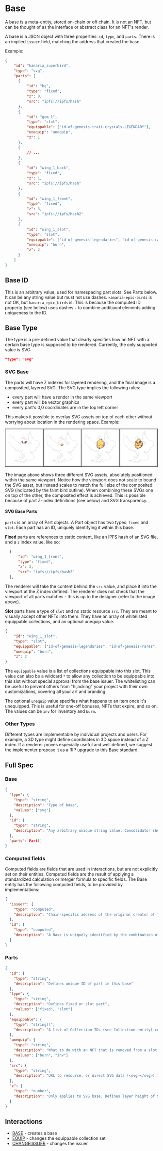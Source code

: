 # Base

A base is a meta-entity, stored on-chain or off chain. It is not an NFT, but can be thought of as
the interface or abstract class for an NFT's render.

A base is a JSON object with three properties: `id`, `type`, and `parts`. There is an implied
`issuer` field, matching the address that created the base.

Example:

```json
{
    "id": "kanaria_superbird",
    "type": "svg",
    "parts": [
      {
          "id": "bg",
          "type": "fixed",
          "z": 0,
          "src": "ipfs://ipfs/hash"
      },
      {
          "id": "gem_1",
          "type": "slot",
          "equippable": ["id-of-genesis-trait-crystals-LEGENDARY"],
          "unequip": "unequip",
          "z": 1
      },
      {
          // ...
      },
      {
          "id": "wing_1_back",
          "type": "fixed",
          "z": 1,
          "src": "ipfs://ipfs/hash"
      },
      {
          "id": "wing_1_front",
          "type": "fixed",
          "z": 3,
          "src": "ipfs://ipfs/hash2"
      },
      {
          "id": "wing_1_slot",
          "type": "slot",
          "equippable": ["id-of-genesis-legendaries", "id-of-genesis-rares", "id-of-genesis-epics", ...],
          "unequip": "burn",
          "z": 2
      }
    ]
}
```

## Base ID

This is an arbitrary value, used for namespacing part slots. See Parts below. It can be any string
value but must not use dashes. `kanaria-epic-birds` is not OK, but `kanaria_epic_birds` is. This is because the computed ID property (see below) uses dashes `-` to combine additiaonl elements adding uniqueness to the ID.

## Base Type

The type is a pre-defined value that clearly specifies how an NFT with a certain base type is
supposed to be rendered. Currently, the only supported value is SVG:

```json
"type": "svg"
```

### SVG Base

The parts will have Z indexes for layered rendering, and the final image is a composited, layered
SVG. The SVG type implies the following rules:

- every part will have a render in the same viewport
- every part will be vector graphics
- every part's 0,0 coordinates are in the top left corner

This makes it possible to overlay SVG assets on top of each other without worrying about location in
the rendering space. Example:

![SVG composition](../images/svg_composition.png)

The image above shows three different SVG assets, absolutely positioned within the same viewport.
Notice how the viewport does not scale to bound the SVG asset, but instead scales to match the full
size of the composited SVG (indicated by the faint bird outline). When combining these SVGs one on
top of the other, the composited effect is achieved. This is possible because of part Z-index
definitions (see below) and SVG transparency.

#### SVG Base Parts

`parts` is an array of Part objects. A Part object has two types: `fixed` and `slot`. Each part has
an ID, uniquely identifying it within this base.

**Fixed** parts are references to static content, like an IPFS hash of an SVG file, and a `z` index
value, like so:

```json
  {
      "id": "wing_1_front",
      "type": "fixed",
      "z": 3,
      "src": "ipfs://ipfs/hash2"
  },
```

The renderer will take the content behind the `src` value, and place it into the viewport at the Z
index defined. The renderer does not check that the viewport of all parts matches - this is up to
the designer (refer to the image above).

**Slot** parts have a type of `slot` and no static resource `src`. They are meant to visually accept
other NFTs into them. They have an array of whitelisted equippable collections, and an optional
unequip value.

```json
{
    "id": "wing_1_slot",
    "type": "slot",
    "equippable": ["id-of-genesis-legendaries", "id-of-genesis-rares", "id-of-genesis-epics", ...],
    "unequip": "burn",
    "z": 2
}
```

The `equippable` value is a list of collections equippable into this slot. This value can also be a
wildcard `*` to allow any collection to be equippable into this slot without special approval from
the base issuer. The whitelisting can be useful to prevent others from "hijacking" your project with
their own customizations, covering all your art and branding.

The optional `unequip` value specifies what happens to an item once it's unequipped. This is useful
for one-off bonuses, NFTs that expire, and so on. The values can be `inv` for inventory and `burn`.

### Other Types

Different types are implementable by individual projects and users. For example, a 3D type might
define coordinates in 3D space instead of a Z index. If a renderer proves especially useful and well
defined, we suggest the implementer propose it as a RIP upgrade to this Base standard.

## Full Spec

### Base

```json
{
  "type": {
    "type": "string",
    "description": "Type of base",
    "values": ["svg"]
  },
  "id": {
    "type": "string",
    "description": "Any arbitrary unique string value. Consolidator should throw errors on duplicate IDs."
  },
  "parts": Part[]
}
```

### Computed fields

Computed fields are fields that are used in interactions, but are not explicitly set on their
entities. Computed fields are the result of applying a standardized calculation or merger formula to
specific fields. The Base entity has the following computed fields, to be provided by
implementations:

```json
{
  "issuer": {
    "type": "computed",
    "description": "Chain-specific address of the original creator of the Base, or address of new issuer if issuer was changed with the CHANGEISSUER interaction."
  },
  "id": {
    "type": "computed",
    "description": "A Base is uniquely identified by the combination of the word `base`, its minting block number, and user provided ID during Base creation, glued by dashes `-`, e.g. base-4477293-kanaria_superbird."
  }
}
```

### Parts

```json
{
  "id": {
    "type": "string",
    "description": "Defines unique ID of part in this base"
  },
  "type": {
    "type": "string",
    "description": "Defines fixed or slot part",
    "values": ["fixed", "slot"]
  },
  "equippable": {
    "type": "string[]",
    "description": "A list of Collection IDs (see Collection entity) containing NFTs equippable into slots of this base."
  },
  "unequip": {
    "type": "string",
    "description": "What to do with an NFT that is removed from a slot. `burn` destroys the NFT (see CONSUME for effects), and `inv` just empties the slot.",
    "values": ["burn", "inv"]
  },
  "src": {
    "type": "string",
    "description": "URL to resource, or direct SVG data (<svg></svg>)."
  },
  "z": {
    "type": "number",
    "description": "Only applies to SVG base. Defines layer height of SVG element."
  }
}
```

## Interactions

- [BASE](../interactions/base.md) - creates a base
- [EQUIP](../interactions/equip.md) - changes the equippable collection set
- [CHANGEISSUER](../interactions/changeissuer.md) - changes the issuer
